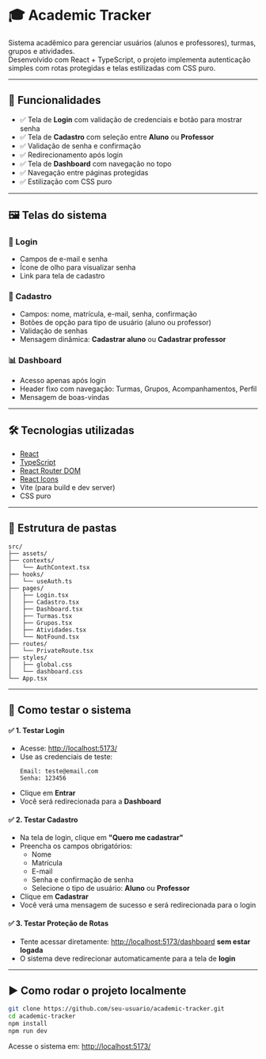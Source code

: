 # 🎓 Academic Tracker

Sistema acadêmico para gerenciar usuários (alunos e professores), turmas, grupos e atividades.  
Desenvolvido com React + TypeScript, o projeto implementa autenticação simples com rotas protegidas e telas estilizadas com CSS puro.

---

## 🚀 Funcionalidades

- ✅ Tela de **Login** com validação de credenciais e botão para mostrar senha
- ✅ Tela de **Cadastro** com seleção entre **Aluno** ou **Professor**
- ✅ Validação de senha e confirmação
- ✅ Redirecionamento após login
- ✅ Tela de **Dashboard** com navegação no topo
- ✅ Navegação entre páginas protegidas
- ✅ Estilização com CSS puro

---

## 🖼️ Telas do sistema

### 🔐 Login
- Campos de e-mail e senha
- Ícone de olho para visualizar senha
- Link para tela de cadastro

### 📝 Cadastro
- Campos: nome, matrícula, e-mail, senha, confirmação
- Botões de opção para tipo de usuário (aluno ou professor)
- Validação de senhas
- Mensagem dinâmica: **Cadastrar aluno** ou **Cadastrar professor**

### 📊 Dashboard
- Acesso apenas após login
- Header fixo com navegação: Turmas, Grupos, Acompanhamentos, Perfil
- Mensagem de boas-vindas

---

## 🛠️ Tecnologias utilizadas

- [React](https://reactjs.org/)
- [TypeScript](https://www.typescriptlang.org/)
- [React Router DOM](https://reactrouter.com/)
- [React Icons](https://react-icons.github.io/react-icons/)
- Vite (para build e dev server)
- CSS puro

---

## 📁 Estrutura de pastas

```
src/
├── assets/
├── contexts/
│   └── AuthContext.tsx
├── hooks/
│   └── useAuth.ts
├── pages/
│   ├── Login.tsx
│   ├── Cadastro.tsx
│   ├── Dashboard.tsx
│   ├── Turmas.tsx
│   ├── Grupos.tsx
│   ├── Atividades.tsx
│   └── NotFound.tsx
├── routes/
│   └── PrivateRoute.tsx
├── styles/
│   ├── global.css
│   └── dashboard.css
└── App.tsx
```

---

## 🧪 Como testar o sistema

#### ✅ 1. Testar Login

- Acesse: [http://localhost:5173/](http://localhost:5173/)
- Use as credenciais de teste:
  ```
  Email: teste@email.com
  Senha: 123456
  ```
- Clique em **Entrar**
- Você será redirecionada para a **Dashboard**

#### ✅ 2. Testar Cadastro

- Na tela de login, clique em **"Quero me cadastrar"**
- Preencha os campos obrigatórios:
  - Nome
  - Matrícula
  - E-mail
  - Senha e confirmação de senha
  - Selecione o tipo de usuário: **Aluno** ou **Professor**
- Clique em **Cadastrar**
- Você verá uma mensagem de sucesso e será redirecionada para o login

#### ✅ 3. Testar Proteção de Rotas

- Tente acessar diretamente: [http://localhost:5173/dashboard](http://localhost:5173/dashboard) **sem estar logada**
- O sistema deve redirecionar automaticamente para a tela de **login**

---

## ▶️ Como rodar o projeto localmente

```bash
git clone https://github.com/seu-usuario/academic-tracker.git
cd academic-tracker
npm install
npm run dev
```

Acesse o sistema em: [http://localhost:5173/](http://localhost:5173/)

